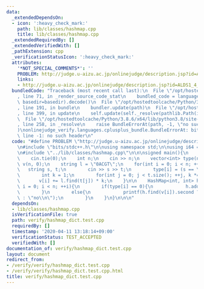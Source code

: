```yaml
---
data:
  _extendedDependsOn:
  - icon: ':heavy_check_mark:'
    path: lib/classes/hashmap.cpp
    title: lib/classes/hashmap.cpp
  _extendedRequiredBy: []
  _extendedVerifiedWith: []
  _pathExtension: cpp
  _verificationStatusIcon: ':heavy_check_mark:'
  attributes:
    '*NOT_SPECIAL_COMMENTS*': ''
    PROBLEM: http://judge.u-aizu.ac.jp/onlinejudge/description.jsp?id=ALDS1_4_C
    links:
    - http://judge.u-aizu.ac.jp/onlinejudge/description.jsp?id=ALDS1_4_C
  bundledCode: "Traceback (most recent call last):\n  File \"/opt/hostedtoolcache/Python/3.8.6/x64/lib/python3.8/site-packages/onlinejudge_verify/documentation/build.py\"\
    , line 71, in _render_source_code_stat\n    bundled_code = language.bundle(stat.path,\
    \ basedir=basedir).decode()\n  File \"/opt/hostedtoolcache/Python/3.8.6/x64/lib/python3.8/site-packages/onlinejudge_verify/languages/cplusplus.py\"\
    , line 191, in bundle\n    bundler.update(path)\n  File \"/opt/hostedtoolcache/Python/3.8.6/x64/lib/python3.8/site-packages/onlinejudge_verify/languages/cplusplus_bundle.py\"\
    , line 399, in update\n    self.update(self._resolve(pathlib.Path(included), included_from=path))\n\
    \  File \"/opt/hostedtoolcache/Python/3.8.6/x64/lib/python3.8/site-packages/onlinejudge_verify/languages/cplusplus_bundle.py\"\
    , line 258, in _resolve\n    raise BundleErrorAt(path, -1, \"no such header\"\
    )\nonlinejudge_verify.languages.cplusplus_bundle.BundleErrorAt: bits/stdc++.h:\
    \ line -1: no such header\n"
  code: "#define PROBLEM \"http://judge.u-aizu.ac.jp/onlinejudge/description.jsp?id=ALDS1_4_C\"\
    \n#include \"bits/stdc++.h\"\n\nusing namespace std;\n\nusing i64 = long long;\n\
    \n#include \"../lib/classes/hashmap.cpp\"\n\n\nsigned main(){\n    ios_base::sync_with_stdio(false);\n\
    \    cin.tie(0);\n    int n;\n    cin >> n;\n    vector<int> type(n);\n    vector<int>\
    \ v(n, 0);\n    string l = \"0ACGT\";\n    for(int i = 0; i < n; ++i){\n     \
    \   string s, t;\n        cin >> s >> t;\n        type[i] = (s == \"find\");\n\
    \        int k = 1;\n        for(int j = 0; j < t.size(); ++j, k *= 5)\n     \
    \       v[i] += l.find(t[j]) * k;\n    }\n\n    HashMap<int, int> h;\n\n    for(int\
    \ i = 0; i < n; ++i){\n        if(type[i] == 0){\n            h.add(v[i], 1);\n\
    \        }\n        else{\n            printf(h.find(v[i]).second ? \"yes\\n\"\
    \ : \"no\\n\");\n        }\n    }\n}\n\n\n"
  dependsOn:
  - lib/classes/hashmap.cpp
  isVerificationFile: true
  path: verify/hashmap_dict.test.cpp
  requiredBy: []
  timestamp: '2020-04-11 13:18:14+09:00'
  verificationStatus: TEST_ACCEPTED
  verifiedWith: []
documentation_of: verify/hashmap_dict.test.cpp
layout: document
redirect_from:
- /verify/verify/hashmap_dict.test.cpp
- /verify/verify/hashmap_dict.test.cpp.html
title: verify/hashmap_dict.test.cpp
---
```

